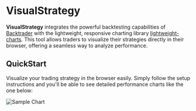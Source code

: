 # VisualStrategy

**VisualStrategy** integrates the powerful backtesting capabilities of [Backtrader](https://github.com/mementum/backtrader) with the lightweight, responsive charting library [lightweight-charts](https://github.com/tradingview/lightweight-charts). This tool allows traders to visualize their strategies directly in their browser, offering a seamless way to analyze performance.

## QuickStart

Visualize your trading strategy in the browser easily. Simply follow the setup instructions and you'll be able to see detailed performance charts like the one below:

![Sample Chart](https://github.com/changzhiy/VisualStrategy/blob/master/website.png)
